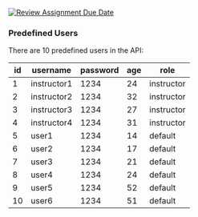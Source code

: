[![Review Assignment Due Date](https://classroom.github.com/assets/deadline-readme-button-22041afd0340ce965d47ae6ef1cefeee28c7c493a6346c4f15d667ab976d596c.svg)](https://classroom.github.com/a/LG-n0xri)

### Predefined Users

There are 10 predefined users in the API:

| id  | username    | password | age | role       |
| --- | ----------- | -------- | --- | ---------- |
| 1   | instructor1 | 1234     | 24  | instructor |
| 2   | instructor2 | 1234     | 32  | instructor |
| 3   | instructor3 | 1234     | 27  | instructor |
| 4   | instructor4 | 1234     | 31  | instructor |
| 5   | user1       | 1234     | 14  | default    |
| 6   | user2       | 1234     | 17  | default    |
| 7   | user3       | 1234     | 21  | default    |
| 8   | user4       | 1234     | 24  | default    |
| 9   | user5       | 1234     | 52  | default    |
| 10  | user6       | 1234     | 51  | default    |

